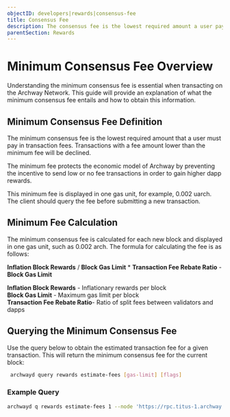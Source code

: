 ```yaml
---
objectID: developers|rewards|consensus-fee
title: Consensus Fee
description: The consensus fee is the lowest required amount a user pays in transaction fees.
parentSection: Rewards
---
```


# Minimum Consensus Fee Overview

Understanding the minimum consensus fee is essential when transacting on the Archway Network. This guide will provide an explanation of what the minimum consensus fee entails and how to obtain this information.

## Minimum Consensus Fee Definition

The minimum consensus fee is the lowest required amount that a user must pay in transaction fees. Transactions with a fee amount lower than the minimum fee will be declined.

The minimum fee protects the economic model of Archway by preventing the incentive to send low or no fee transactions in order to gain higher dapp rewards.

This minimum fee is displayed in one gas unit, for example, 0.002 uarch. The client should query the fee before submitting a new transaction.

## Minimum Fee Calculation

The minimum consensus fee is calculated for each new block and displayed in one gas unit, such as 0.002 arch. The formula for calculating the fee is as follows:

**Inflation Block Rewards** / **Block Gas Limit** \* **Transaction Fee Rebate Ratio** - **Block Gas Limit**

**Inflation Block Rewards** - Inflationary rewards per block <br />
**Block Gas Limit** - Maximum gas limit per block <br />
**Transaction Fee Rebate Ratio**- Ratio of split fees between validators and dapps

## Querying the Minimum Consensus Fee

Use the query below to obtain the estimated transaction fee for a given transaction. This will return the minimum consensus fee for the current block:

```bash 
 archwayd query rewards estimate-fees [gas-limit] [flags]
```

### Example Query

```bash
archwayd q rewards estimate-fees 1 --node 'https://rpc.titus-1.archway.tech:443' --output json | jq -r '.gas_unit_price | (.amount + .denom)'
```
